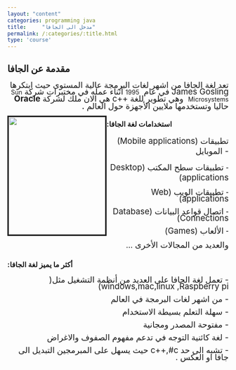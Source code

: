 ```yaml
---
layout: "content"
categories: programming java
title:     "مدخل الى الجافا"
permalink: /:categories/:title.html
type: 'course'
---
```


<h2>
<b>مقدمة
عن الجافا</b>
</h2>
<p dir="rtl" align="right" style="margin-bottom: 0.11in; line-height: 108%">
  <bdi>
  <font face="Arial"><font size="4" style="font-size: 14pt">تعد
  لغة الجافا من اشهر لغات البرمجة عالية
  المستوى حيث ابتكرها </font></font><font size="4" style="font-size: 14pt">James Gosling </font><font face="Arial"><font size="4" style="font-size: 14pt">في
   عام&nbsp;  </font></font>1995<font size="4" style="font-size: 14pt">
  </font><font face="Arial"><font size="4" style="font-size: 14pt">أثناء
  عمله في مختبرات شركة  </font></font>Sun
  Microsystems<font size="4" style="font-size: 14pt">&nbsp; </font><font face="Arial"><font size="4" style="font-size: 14pt">وهي
  تطوير للغة  </font></font><font size="4" style="font-size: 14pt">++c </font><font face="Arial"><font size="4" style="font-size: 14pt">هي
  الان ملك لشركة  </font></font><font size="4" style="font-size: 14pt"><b>Oracle</b></font><font size="4" style="font-size: 14pt">
  </font><font face="Arial"><font size="4" style="font-size: 14pt">حاليا
  وتستخدمها ملايين الأجهزة حول العالم </font></font><font size="4" style="font-size: 16pt">.</font>
  </bdi>
</p>
<p>
  <span class="sd-abs-pos" style="border-style:solid;float: left; top: 1.34in; left: -0.85in; width: 220px">
    <img src="/assets/img/java/intro_html_40733f8e6e99e045.jpg" name="java-pic" width="220" height="267" border="0"/>
  </span>
    <h3>
    :استخدامات لغة الجافا
    </h3>
</p>
<p dir="rtl" align="right" style="margin-bottom: 0.11in;">
  <bdi>
  <font size="4" style="font-size: 14pt">
  (Mobile applications) تطبيقات الموبايل -
  </font> </bdi><br>
</p>
<p dir="rtl" align="right" style="margin-bottom: 0.11in;">
  <bdi>
  <font face="Arial"><font size="4" style="font-size: 14pt"> - تطبيقات سطح المكتب
  </font></font><font size="4" style="font-size: 14pt">(Desktop
  applications)</font> </bdi> <br>
</p>
<p dir="rtl" align="right" style="margin-bottom: 0.11in; line-height: 108%">
  <bdi>
  <font face="Arial"><font size="4" style="font-size: 14pt">- تطبيقات
  الويب </font></font><font size="4" style="font-size: 14pt">(Web
  applications)   </font> </bdi> <br>
</p>
<p dir="rtl" align="right" style="margin-bottom: 0.11in; line-height: 108%">
  <font face="Arial"><font size="4" style="font-size: 14pt">- اتصال
  قواعد البيانات    </font></font><font size="4" style="font-size: 14pt">(Database
  Connections) </font> <br>
</p>
<p dir="rtl" align="right" style="margin-bottom: 0.11in; line-height: 108%">
<font face="Arial"><font size="4" style="font-size: 14pt">- الألعاب
  </font></font><font size="4" style="font-size: 14pt">(Games)
 </font>
</p>
<p align="right" style="margin-bottom: 0.11in;">
  <bdi>
  <font face="Arial">
  <font size="4" style="font-size: 14pt">والعديد
  من المجالات الأخرى ...</font></font>
  </bdi>
</p>
<p align="right" style="margin-bottom: 0.11in;">
  <h3>
    <bdi>
    أكثر ما يميز لغة الجافا:
    </bdi>
  </h3>
</p>
<p dir="rtl" align="right" style="margin-bottom: 0.11in; line-height: 108%">
  <font size="4" style="font-size: 14pt">- </font><font face="Arial"><font size="4" style="font-size: 14pt">تعمل
  لغة الجافا على العديد من أنظمة التشغيل
  مثل</font></font><font size="4" style="font-size: 14pt">(</font><font size="4" style="font-size: 14pt"><b>
   </b></font><font size="4" style="font-size: 14pt">windows,mac,linux
  ,Raspberry pi)</font>
</p>
<p dir="rtl" align="right" style="margin-bottom: 0.11in; line-height: 108%">
  <font size="4" style="font-size: 14pt">- </font><font face="Arial"><font size="4" style="font-size: 14pt">من
  اشهر لغات البرمجة في العالم</font></font>
</p>
<p dir="rtl" align="right" style="margin-bottom: 0.11in; line-height: 108%">
<font size="4" style="font-size: 14pt">- </font><font face="Arial"><font size="4" style="font-size: 14pt">سهلة
التعلم بسيطة الاستخدام</font></font>
</p>
<p dir="rtl" align="right" style="margin-bottom: 0.11in; line-height: 108%">
<font size="4" style="font-size: 14pt">- </font><font face="Arial"><font size="4" style="font-size: 14pt">مفتوحة
المصدر ومجانية</font></font>
</p>
<p dir="rtl" align="right" style="margin-bottom: 0.11in; line-height: 108%">
  <font size="4" style="font-size: 14pt">- </font><font face="Arial"><font size="4" style="font-size: 14pt">لغة
  كائنية التوجه في تدعم مفهوم الصفوف
  والاغراض</font></font>
</p>
<p dir="rtl" align="right" style="margin-bottom: 0.11in; line-height: 108%">
  <font size="4" style="font-size: 14pt">- </font><font face="Arial"><font size="4" style="font-size: 14pt">تشبه
  الى حد </font></font><font size="4" style="font-size: 14pt">c++,#c
  </font><font face="Arial"><font size="4" style="font-size: 14pt">حيث
  يسهل على المبرمجين التبديل الى جافا او
  العكس </font></font><font size="4" style="font-size: 14pt">.</font>
</p>
<p style="margin-bottom: 0.11in; line-height: 108%"><br/>
<br/>

</p>
